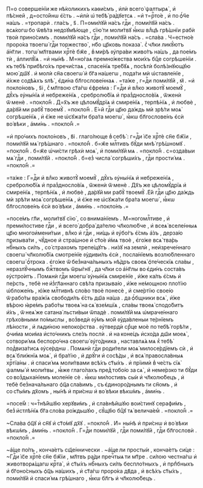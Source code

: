 П=о соверше́нїи же нѣ́коликихъ каѳи́смъ , и҆лѝ всего̀ ѱалтырѧ̀ , и҆ пѣ́сней , д=осто́йнѡ є҆́сть . ~и҆лѝ ѡ҆ тебѣ̀ ра́дꙋетсѧ . =и҆ т=рⷭ҇то́е , и҆ по ѻ҆́ч҃е на́шъ . =тропарѝ . гла́съ , ѕ҃ . П=оми́лꙋй на́съ гдⷭ҇и , поми́лꙋй на́съ . всѧ́когѡ бо ѿвѣ́та недоꙋмѣ́юще , сїю́ ти моли́твꙋ ꙗ҆́кѡ влⷣцѣ грѣ́шнїи рабѝ твоѝ прино́симъ . поми́лꙋй на́съ гдⷭ҇и , поми́лꙋй на́съ . =сла́ва . Ч=естно́е проро́ка твоегѡ̀ гдⷭ҇и торжество̀ , нб҃о цр҃ковь показа̀ . с̾ чл҃ки ликꙋ́ютъ а҆́нг҃ли . тогѡ̀ мл҃твами хрⷭ҇тѐ бж҃е , в̾ ми́рѣ ᲂу҆пра́ви живо́тъ на́шъ , да пое́мъ тѝ , а҆ллилꙋ́їѧ . =и҆ ны́нѣ . М=но́гаѧ премно́жества мои́хъ бцⷣе согрѣше́нїи . къ тебѣ̀ прибѣго́хъ пречи́стаѧ , спасе́нїѧ тре́бꙋѧ , посѣтѝ болѣ́знꙋющꙋю мою̀ дш҃ꙋ . и҆ молѝ сн҃а своегѡ̀ и҆ бг҃а на́шегѡ , пода́ти мѝ ѡ҆ставле́нїе , и҆́хже содѣ́ѧхъ ѕлѣ̀ , є҆ди́на бл҃гослове́ннаѧ . =та́же , г=дⷭ҇и поми́лꙋй , м҃ . =и҆ покло́новъ , ѕ҃і , с̾ мл҃твою ст҃а́гѡ є҆фре́ма : Г=дⷭ҇и и҆ влⷣко животꙋ̀ моемꙋ̀ , дꙋ́хъ ᲂу҆ны́нїѧ и҆ небреже́нїѧ , сребролю́бїѧ и҆ праз̾дносло́вїѧ , ѿженѝ ѿ менѐ . =покло́н̾ . Д=х҃ъ же цѣломꙋ́дрїѧ и҆ смире́нїѧ , терпѣ́нїѧ , и҆ любвѐ , да́рꙋй ми рабꙋ̀ твоемꙋ̀ . =покло́н̾ . Е҆́=й гдⷭ҇и цр҃ю да́ждь мѝ зрѣ́ти моѧ̀ согрѣше́нїѧ , и҆ є҆́же не ѡ҆сꙋжа́ти бра́та моегѡ̀ , ꙗ҆́кѡ бл҃гослове́нъ є҆сѝ во́ вѣки , а҆ми́нь . =покло́н̾ .=

=и҆ про́чихъ покло́новъ , в҃і . глаго́люще в̾ себѣ̀ : г=дⷭ҇и і҆с҃е хрⷭ҇тѐ сн҃е бж҃їи , поми́лꙋй мѧ̀ грѣ́шнаго . =покло́н̾ . б=ж҃е млⷭ҇тивъ бꙋ́ди мнѣ̀ грѣ́шномꙋ . =покло́н̾ . б=ж҃е ѡ҆чи́сти грѣхѝ моѧ̀ , и҆ поми́лꙋй мѧ . =покло́н̾ . с=озда́выи мѧ̀ гдⷭ҇и , поми́лꙋй . =покло́н̾ . б=ез̾ числа̀ согрѣши́хъ , гдⷭ҇и прости́ мѧ . =покло́н̾ .=

=та́же : Г=дⷭ҇и и҆ влⷣко животꙋ̀ моемꙋ̀ , дꙋ́хъ ᲂу҆ны́нїѧ и҆ небреже́нїѧ , сребролю́бїѧ и҆ праз̾дносло́вїѧ , ѿженѝ ѿ менѐ . Дх҃ъ же цѣломꙋ́дрїѧ и҆ смире́нїѧ , терпѣ́нїѧ , и҆ любвѐ , да́рꙋй ми рабꙋ̀ твоемꙋ̀ .Е҆́й гдⷭ҇и цр҃ю да́ждь мѝ зрѣ́ти моѧ̀ согрѣше́нїѧ , и҆ є҆́же не ѡ҆сꙋжа́ти бра́та моегѡ̀ , ꙗ҆́кѡ бл҃гослове́нъ є҆сѝ во́ вѣки , а҆ми́нь . =покло́нъ .=

=посе́мъ гл҃и , моли́твꙋ сїю̀ , со внима́нїемъ . М=ногомлⷭ҇тиве , и҆ преми́лостиве гдⷭ҇и , и҆ всего̀ добра̀ да́телю чл҃колю́бче , и҆ всеѧ̀ вселе́нныѧ цр҃ю многои҆мени́тыи , влⷣко и҆ гдⷭ҇и , ни́щь и҆ ᲂу҆бо́гъ є҆́смь а҆́зъ , дерза́ю призыва́ти , чꙋ́дное и҆ стра́шное и҆ ст҃о́е и҆́мѧ твоѐ , є҆го́же всѧ̀ тва́рь нбⷭ҇ныхъ си́лъ , со́ страхомъ трепе́щꙋтъ . ни́зꙋ на землѝ , неи҆зрече́ннаго своегѡ̀ чл҃колю́бїѧ смотре́нїе ᲂу҆диви́лъ є҆сѝ , посла́нїемъ возлю́бленнаго своегѡ̀ ѻ҆́трока . є҆го́же ѿ без̾нача́льныхъ нѣ́дръ своеѧ̀ ѻ҆те́ческїѧ сла́вы , неразлꙋ́чнымъ бжⷭ҇твомъ ѿры́гнꙋ , да чл҃ки со а҆́нг҃лы во є҆ди́нъ соста́въ ᲂу҆стро́итъ . Помѧнѝ гдⷭ҇и моегѡ̀ ᲂу҆ны́нїѧ смире́нїе , и҆́же ка́лъ є҆́смь и҆ пе́рсть , тебѐ не и҆з̾гл҃аннаго свѣ́та призыва́ю , и҆́же не́мощною пло́тїю ѡ҆бложе́нъ , ю҆́же млⷭ҇тивнѣ сло́во твоѐ понесѐ , и҆ сме́ртїю свое́ю ѿ рабо́ты вра́жїѧ свободи́лъ є҆́сть дш҃а на́ша . да ѻ҆́бщники всѧ̀ , и҆́же вѣ́рою ꙗ҆ре́мъ рабо́ты твоеѧ̀ на сѧ̀ взе́мшїѧ , сла́вы твоеѧ̀ сподо́битъ и҆́хъ , ѿ неѧ́ же сатана̀ льсти́выи ѿпадѐ . поми́лꙋй мѧ ѡ҆мраче́ннаго грѣхо́вными по́мыслы , воз̾ведѝ ᲂу҆́мъ мо́й ᲂу҆да́вленыи те́рнїемъ лѣ́ности , и҆ лѧди́ною непоко́рства . ᲂу҆твердѝ срⷣце моѐ по тебѣ̀ горѣ́ти , ѻ҆чи́ма мои́ма и҆сто́чникъ сле́зъ послѝ . и҆ на коне́цъ и҆схо́да дш҃и моеѧ̀ , сотвори́ мѧ беспоро́чна своегѡ̀ ᲂу҆го́дника , наставлѧ́ѧ мѧ к̾ тебѣ̀ под̾виза́тисѧ ᲂу҆се́рднѡ . Помѧнѝ гдⷭ҇и роди́тели моѧ̀ милосе́рдїемъ сѝ , и҆ всѧ̀ бли́жнїѧ моѧ̀ , и҆ бра́тїю , и҆ дрꙋ́ги и҆ сосѣ́ды , и҆ всѧ̀ правосла́вныѧ хрⷭ҇тїа́ны . и҆ спаси́ мѧ моли́твами всѣ́хъ ст҃ы́хъ . и҆ прїимѝ в̾ че́сть сїѧ̀ ѱалмы̀ и҆ моли́твы , ꙗ҆́же глаго́лахъ пред̾ тобо́ю за сѧ̀ , и҆ неме́рзко ти бꙋ́ди со воз̾дыха́нїемъ моле́нїе сѐ . ꙗ҆́кѡ ми́лостивъ сы́и и҆ чл҃колю́бецъ , и҆ тебѐ без̾нача́льнаго ѻ҆ц҃а сла́вимъ , съ є҆диноро́днымъ ти сн҃омъ , и҆ со ст҃ы́мъ дх҃омъ , ны́нѣ и҆ при́снѡ и҆ во́ вѣки вѣкѡ́мъ , а҆ми́нь .

=посе́м̾ : ч=тⷭ҇нѣ́йшꙋю херꙋви́мъ , и҆ сла́внѣйшꙋю вои́стинꙋ серафи́мъ , без̾ и҆стлѣ́нїѧ бг҃а сло́ва ро́ждьшꙋю , сꙋ́щꙋю бцⷣꙋ тѧ̀ велича́ем̾ . =покло́н̾ .=

~Сла́ва ѻ҆ц҃ꙋ и҆ сн҃ꙋ и҆ ст҃о́мꙋ дх҃ꙋ . =покло́н̾ . И҆= ны́нѣ и҆ при́снѡ и҆ во́ вѣки вѣкѡ́мъ , а҆ми́нь . =покло́н̾ . Г=дⷭ҇и поми́лꙋй , гдⷭ҇и поми́лꙋй , гдⷭ҇и бл҃гословѝ . =покло́н̾ .=

~а҆́ще по́пъ , конча́етъ сщ҃е́ннически . ~а҆́ще ли просты́и , конча́етъ си́це : ~Гдⷭ҇и і҆с҃е хрⷭ҇тѐ сн҃е бж҃їи , мл҃твъ ра́ди пречⷭ҇тыѧ ти мт҃ре . си́лою честна́гѡ и҆ животворѧ́щагѡ крⷭ҇та̀ , и҆ ст҃ы́хъ нбⷭ҇ныхъ си́лъ беспло́тныхъ , и҆ прпⷣбныхъ и҆ бг҃оно́сныхъ ѻ҆ц҃ъ на́шихъ , и҆ ст҃а́гѡ проро́ка дв҃да , и҆ всѣ́хъ ст҃ы́хъ , поми́лꙋй и҆ спаси́ мѧ грѣ́шнаго , ꙗ҆́кѡ бл҃гъ и҆ чл҃колю́бецъ .

